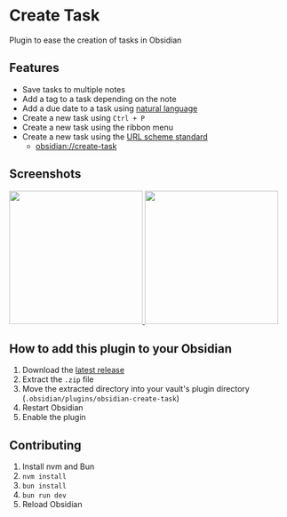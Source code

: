 # Create Task

Plugin to ease the creation of tasks in Obsidian

## Features

- Save tasks to multiple notes
- Add a tag to a task depending on the note
- Add a due date to a task using [natural language](https://github.com/wanasit/chrono)
- Create a new task using `Ctrl + P`
- Create a new task using the ribbon menu
- Create a new task using the [URL scheme standard](https://help.obsidian.md/Extending+Obsidian/Obsidian+URI)
  - <a href="obsidian://create-task">obsidian://create-task</a>

## Screenshots

<a href="https://github.com/simonknittel/obsidian-create-task/blob/main/docs/new-task.png">
	<img src="https://github.com/simonknittel/obsidian-create-task/blob/main/docs/new-task.png?raw=true" height="240" />
</a>

<a href="https://github.com/simonknittel/obsidian-create-task/blob/main/docs/settings.png">
	<img src="https://github.com/simonknittel/obsidian-create-task/blob/main/docs/settings.png?raw=true" height="240" />
</a>

## How to add this plugin to your Obsidian

1. Download the [latest release]()
2. Extract the `.zip` file
3. Move the extracted directory into your vault's plugin directory (`.obsidian/plugins/obsidian-create-task`)
4. Restart Obsidian
5. Enable the plugin

## Contributing

1. Install nvm and Bun
2. `nvm install`
3. `bun install`
4. `bun run dev`
5. Reload Obsidian
